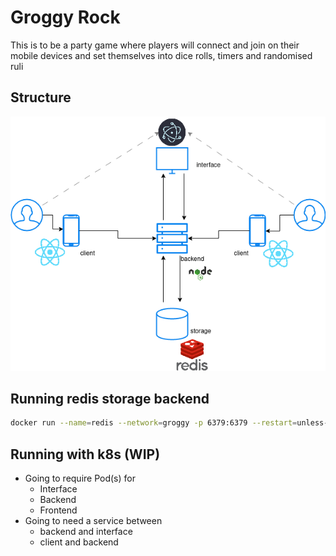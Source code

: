 # Groggy Rock
This is to be a party game where players will connect and join on their mobile devices and set themselves into dice rolls, timers and randomised ruli

## Structure
![structure](grog_party.drawio.png)

## Running redis storage backend

```sh
docker run --name=redis --network=groggy -p 6379:6379 --restart=unless-stopped
```


## Running with k8s (WIP)
* Going to require Pod(s) for
    * Interface
    * Backend
    * Frontend
* Going to need a service between
    * backend and interface
    * client and backend
